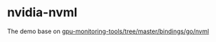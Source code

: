 # nvidia-nvml

The demo base on  [gpu-monitoring-tools/tree/master/bindings/go/nvml](https://github.com/NVIDIA/gpu-monitoring-tools/tree/master/bindings/go/nvml)
